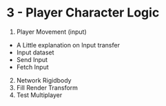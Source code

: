 # 3 - Player Character Logic

1. Player Movement (input)
- A Little explanation on Input transfer
- Input dataset
- Send Input
- Fetch Input
2. Network Rigidbody
3. Fill Render Transform
4. Test Multiplayer